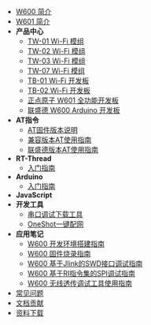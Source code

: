 * [W600 简介](product/w600.md)
* [W601 简介](product/w601.md)
* **产品中心**
  * [TW-01 Wi-Fi 模组](product/tw-01.md)
  * [TW-02 Wi-Fi 模组](product/tw-02.md)
  * [TW-03 Wi-Fi 模组](product/tw-03.md)
  * [TW-07 Wi-Fi 模组](product/tw-07.md)
  * [TB-01 Wi-Fi 开发板](product/tb-01.md)
  * [TB-02 Wi-Fi 开发板](product/tb-02.md)
  * [正点原子 W601 全功能开发板](product/alientek.md)
  * [联盛德 W600 Arduino 开发板](product/arduino.md)
* **AT指令**
  * [AT固件版本说明](at/version.md)
  * [兼容版本AT使用指南](at/esp-start.md)
  * [联盛德版本AT使用指南](at/wm-start.md)
* **RT-Thread**
  * [入门指南](rt-thread/start.md)
* **Arduino**
  * [入门指南](arduino/start.md)
* **JavaScript**
* **开发工具**
  * [串口调试下载工具](tools/serial.md)
  * [OneShot一键配网](tools/oneshot.md)
* **应用笔记**
  * [W600 开发环境搭建指南](app/ide.md)
  * [W600 固件烧录指南](app/download.md)
  * [W600 基于Jlink的SWD接口调试指南](app/swd.md)
  * [W600 基于RI指令集的SPI调试指南](app/spi.md)
  * [W600 无线透传调试工具使用指南](app/trans.md)
* [常见问题](faq/index.md)
* [文档贡献](CONTRIBUTING.md)
* [资料下载](https://download.w600.fun/)


